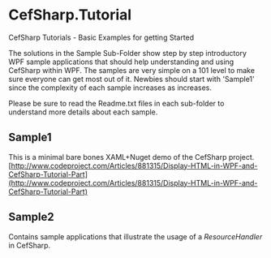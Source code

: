 # CefSharp.Tutorial
CefSharp Tutorials - Basic Examples for getting Started

The solutions in the Sample<m> Sub-Folder show step by step introductory WPF sample applications that should help understanding and using CefSharp within WPF. The samples are very simple on a 101 level to make sure everyone can get most out of it. Newbies should start with 'Sample1' since the complexity of each sample increases as <n> increases.

Please be sure to read the Readme.txt files in each sub-folder to understand more details about each sample.

## Sample1

This is a minimal bare bones XAML+Nuget demo of the CefSharp project.
[http://www.codeproject.com/Articles/881315/Display-HTML-in-WPF-and-CefSharp-Tutorial-Part](http://www.codeproject.com/Articles/881315/Display-HTML-in-WPF-and-CefSharp-Tutorial-Part)

## Sample2

Contains sample applications that illustrate the usage of a *ResourceHandler* in CefSharp.
